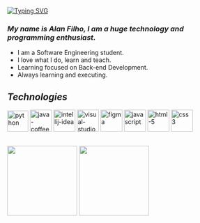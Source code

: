 [![Typing SVG](https://readme-typing-svg.demolab.com?font=Fira+Code&weight=600&size=25&pause=1000&color=e4bf7a&random=false&width=435&height=40&lines=Hey+Guys!👋)](https://git.io/typing-svg)
### _My name is Alan Filho, I am a huge technology and programming enthusiast._
- I am a Software Engineering student.
- I love what I do, learn and teach.
- Learning focused on Back-end Development.
- Always learning and executing.

_<h2>Technologies</h2>_
<div>
  <img width="48" height="48" src="https://img.icons8.com/dusk/512/python.png" alt="python"/>
  <img width="50" height="50" src="https://img.icons8.com/dusk/512/java-coffee-cup-logo.png" alt="java-coffee-cup-logo"/>
  <img width="50" height="50" src="https://img.icons8.com/plasticine/400/intellij-idea.png" alt="intellij-idea"/>
  <img width="50" height="50" src="https://img.icons8.com/dusk/512/visual-studio.png" alt="visual-studio"/>
  <img width="50" height="50" src="https://img.icons8.com/clouds/500/figma.png" alt="figma"/>
  <img width="50" height="50" src="https://img.icons8.com/dusk/512/javascript.png" alt="javascript"/>
  <img width="50" height="50" src="https://img.icons8.com/plasticine/400/html-5.png" alt="html-5"/>
  <img width="50" height="50" src="https://img.icons8.com/plasticine/400/css3.png" alt="css3"/>
  
  
</div>

<h2 align="left">
 <img height="160em" src="https://github-readme-stats.vercel.app/api?username=oalleeN&show_icons=true&theme=onedark&include_all_commits=true&count_private=true"/>
 <img height="160em" src="https://github-readme-stats.vercel.app/api/top-langs/?username=oalleeN&layout=compact&langs_count=6&theme=onedark"/>
</h2>
